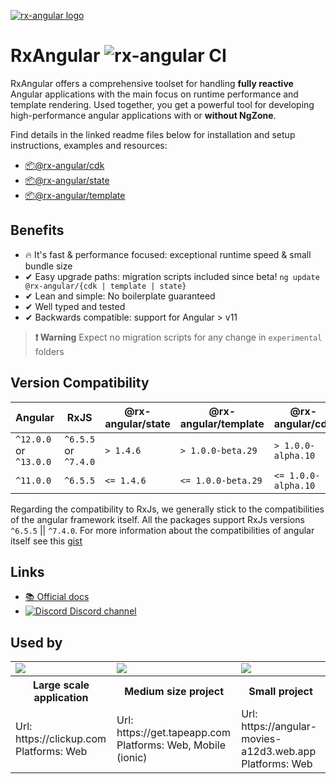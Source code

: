 [![rx-angular logo](https://raw.githubusercontent.com/rx-angular/rx-angular/main/docs/images/rx-angular_logo.png)](https://www.rx-angular.io/)

# RxAngular ![rx-angular CI](https://github.com/rx-angular/rx-angular/workflows/rx-angular%20CI/badge.svg?branch=main)

RxAngular offers a comprehensive toolset for handling **fully reactive** Angular applications with the main focus on runtime
performance and template rendering. Used together, you get a powerful tool for developing high-performance angular applications with or **without NgZone**.

Find details in the linked readme files below for installation and setup instructions, examples and resources:

- [📦@rx-angular/cdk](https://github.com/rx-angular/rx-angular/tree/main/libs/cdk/README.md)
- [📦@rx-angular/state](https://github.com/rx-angular/rx-angular/tree/main/libs/state/README.md)
- [📦@rx-angular/template](https://github.com/rx-angular/rx-angular/tree/main/libs/template/README.md)

## Benefits

- 🔥 It's fast & performance focused: exceptional runtime speed & small bundle size
- ✔ Easy upgrade paths: migration scripts included since beta! `ng update @rx-angular/{cdk | template | state}`
- ✔ Lean and simple: No boilerplate guaranteed
- ✔ Well typed and tested
- ✔ Backwards compatible: support for Angular > v11

> **❗ Warning**
> Expect no migration scripts for any change in `experimental` folders

## Version Compatibility

| Angular                | RxJS                 | @rx-angular/state | @rx-angular/template | @rx-angular/cdk     |
| ---------------------- | -------------------- | ----------------- | -------------------- | ------------------- |
| `^12.0.0` or `^13.0.0` | `^6.5.5` or `^7.4.0` | `> 1.4.6`         | `> 1.0.0-beta.29`    | `> 1.0.0-alpha.10`  |
| `^11.0.0`              | `^6.5.5`             | `<= 1.4.6`        | `<= 1.0.0-beta.29`   | `<= 1.0.0-alpha.10` |

Regarding the compatibility to RxJs, we generally stick to the compatibilities of the angular framework itself.
All the packages support RxJs versions `^6.5.5` || `^7.4.0`.
For more information about the compatibilities of angular itself see this [gist](https://gist.github.com/LayZeeDK/c822cc812f75bb07b7c55d07ba2719b3)

## Links

- [📚 Official docs](https://www.rx-angular.io/)
- [![Discord](https://icongr.am/material/discord.svg?size=16&color=7289da) Discord channel](https://discord.com/invite/XWWGZsQ)

## Used by

<table style="width:100%">
  <tr>
    <td><img style="display: block; max-width: 80%" src="https://clickup.com/landing/images/logo-clickup_color.svg"></td>
    <td><img style="display: block; max-width: 80%"  src="https://pbs.twimg.com/profile_images/1486001434021744643/scrOX1TU_400x400.jpg"></td>
    <td><img style="display: block; max-width: 80%"  src="https://avatars.githubusercontent.com/u/1733746?s=200&v=4"></td>
  </tr>
   <tr>
    <th>Large scale application</th>
    <th>Medium size project</th>
    <th>Small project</th>
  </tr>
  <tr>
    <td>
      Url: https://clickup.com <br/>
      Platforms: Web
    </td>
    <td>
      Url: https://get.tapeapp.com<br/>
      Platforms: Web, Mobile (ionic)
    </td>
    <td> 
      Url: https://angular-movies-a12d3.web.app<br/>
      Platforms: Web
    </td>
  </tr>
</table>
